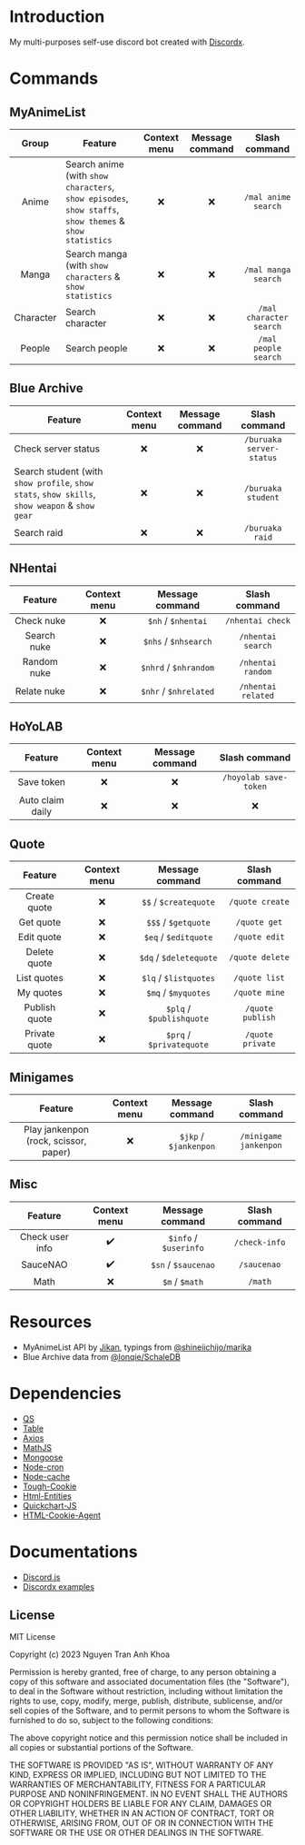 # Introduction

My multi-purposes self-use discord bot created with [Discordx](https://discordx.js.org/docs/discordx/getting-started).

# Commands

## MyAnimeList

|   Group   | Feature                                                                                                 | Context menu | Message command |      Slash command      |
|:---------:|---------------------------------------------------------------------------------------------------------|:------------:|:---------------:|:-----------------------:|
|   Anime   | Search anime (with `show characters`, `show episodes`, `show staffs`, `show themes` & `show statistics` |      :x:     |       :x:       |   `/mal anime search`   |
|   Manga   | Search manga (with `show characters` & `show statistics`                                                |      :x:     |       :x:       | `/mal manga search`     |
| Character | Search character                                                                                        |      :x:     |       :x:       | `/mal character search` |
|   People  | Search people                                                                                           |      :x:     |       :x:       | `/mal people search`    |

## Blue Archive

| Feature                                                                                       | Context menu | Message command |       Slash command      |
|-----------------------------------------------------------------------------------------------|:------------:|:---------------:|:------------------------:|
| Check server status                                                                           |      :x:     |       :x:       | `/buruaka server-status` |
| Search student (with `show profile`, `show stats`, `show skills`, `show weapon` & `show gear` |      :x:     |       :x:       |    `/buruaka student`    |
| Search raid                                                                                   |      :x:     |       :x:       |      `/buruaka raid`     |

## NHentai

|   Feature  | Context menu |    Message command   |   Slash command   |
|:-----------:|:------------:|:--------------------:|:-----------------:|
| Check nuke  |      :x:     | `$nh` / `$nhentai` |  `/nhentai check` |
| Search nuke  |      :x:     | `$nhs` / `$nhsearch` |  `/nhentai search` |
| Random nuke  |      :x:     | `$nhrd` / `$nhrandom` |  `/nhentai random` |
| Relate nuke  |      :x:     | `$nhr` / `$nhrelated` |  `/nhentai related` |

## HoYoLAB

|     Feature    | Context menu | Message command |       Slash command       |
|:---------------:|:------------:|:---------------:|:-------------------------:|
| Save token      |      :x:     |       :x:       |   `/hoyolab save-token`   |
| Auto claim daily |      :x:     |       :x:       |            :x:           |

## Quote

|    Feature   | Context menu |      Message command     |   Slash command  |
|:-------------:|:------------:|:------------------------:|:----------------:|
| Create quote  |      :x:     |   `$$` / `$createquote`  |  `/quote create` |
| Get quote     |      :x:     |    `$$$` / `$getquote`   |   `/quote get`   |
| Edit quote    |      :x:     |   `$eq` / `$editquote`   |   `/quote edit`  |
| Delete quote  |      :x:     |  `$dq` / `$deletequote`  |  `/quote delete` |
| List quotes   |      :x:     |   `$lq` / `$listquotes`  |   `/quote list`  |
| My quotes     |      :x:     |    `$mq` / `$myquotes`   |   `/quote mine`  |
| Publish quote |      :x:     | `$plq` / `$publishquote` | `/quote publish` |
| Private quote |      :x:     | `$prq` / `$privatequote` | `/quote private` |

## Minigames

|                Feature               | Context menu |     Message command     |       Slash command       |
|:-------------------------------------:|:------------:|:-----------------------:|:-------------------------:|
| Play jankenpon (rock, scissor, paper) |      :x:     | `$jkp` / `$jankenpon` |   `/minigame jankenpon`   |


## Misc

|     Feature    |    Context menu    |     Message command    | Slash command |
|:---------------:|:------------------:|:----------------------:|:-------------:|
| Check user info | :heavy_check_mark: | `$info` / `$userinfo`  | `/check-info` |
| SauceNAO        | :heavy_check_mark: |  `$sn` / `$saucenao`   |  `/saucenao`  |
| Math            |         :x:        |     `$m` / `$math`     | `/math`       |

# Resources

<!-- - NHentai API by [paukuman/Nhentai-Modules](https://github.com/paukuman/Nhentai-Modules) -->
- MyAnimeList API by [Jikan](https://github.com/jikan-me/jikan), typings from [@shineiichijo/marika](https://github.com/LuckyYam/Marika)
- Blue Archive data from [@lonqie/SchaleDB](https://github.com/lonqie/SchaleDB)

# Dependencies

- [QS](https://github.com/ljharb/qs)
- [Table](https://github.com/gajus/table)
- [Axios](https://axios-http.com)
- [MathJS](https://github.com/josdejong/mathjs)
- [Mongoose](https://mongoosejs.com)
- [Node-cron](https://github.com/kelektiv/node-cron)
- [Node-cache](https://github.com/node-cache/node-cache)
- [Tough-Cookie](https://github.com/salesforce/tough-cookie)
- [Html-Entities](https://github.com/mdevils/html-entities)
- [Quickchart-JS](https://github.com/typpo/quickchart-js)
- [HTML-Cookie-Agent](https://github.com/3846masa/http-cookie-agent)

# Documentations

- [Discord.js](https://discordx.js.org/docs/discordx/getting-started)
- [Discordx examples](https://github.com/discordx-ts/discordx/tree/main/packages/discordx/examples)

## License

MIT License

Copyright (c) 2023 Nguyen Tran Anh Khoa

Permission is hereby granted, free of charge, to any person obtaining a copy
of this software and associated documentation files (the "Software"), to deal
in the Software without restriction, including without limitation the rights
to use, copy, modify, merge, publish, distribute, sublicense, and/or sell
copies of the Software, and to permit persons to whom the Software is
furnished to do so, subject to the following conditions:

The above copyright notice and this permission notice shall be included in all
copies or substantial portions of the Software.

THE SOFTWARE IS PROVIDED "AS IS", WITHOUT WARRANTY OF ANY KIND, EXPRESS OR
IMPLIED, INCLUDING BUT NOT LIMITED TO THE WARRANTIES OF MERCHANTABILITY,
FITNESS FOR A PARTICULAR PURPOSE AND NONINFRINGEMENT. IN NO EVENT SHALL THE
AUTHORS OR COPYRIGHT HOLDERS BE LIABLE FOR ANY CLAIM, DAMAGES OR OTHER
LIABILITY, WHETHER IN AN ACTION OF CONTRACT, TORT OR OTHERWISE, ARISING FROM,
OUT OF OR IN CONNECTION WITH THE SOFTWARE OR THE USE OR OTHER DEALINGS IN THE
SOFTWARE.
